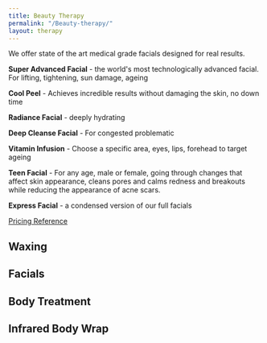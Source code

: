 ```yaml
---
title: Beauty Therapy
permalink: "/Beauty-therapy/"
layout: therapy
---
```


We offer state of the art medical grade facials designed for real results.

**Super Advanced Facial**  - the world's most technologically advanced facial. For lifting, tightening, sun damage, ageing


**Cool Peel** - Achieves incredible results without damaging the skin, no down time


**Radiance Facial** - deeply hydrating


**Deep Cleanse Facial** - For congested problematic


**Vitamin Infusion** - Choose a specific area, eyes, lips, forehead to target ageing


**Teen Facial** - For any age, male or female, going through changes that affect skin appearance,  cleans pores and calms redness and breakouts while reducing the appearance of acne scars.


**Express Facial** - a condensed version of our full facials

<a href="/pricing-reference/">Pricing Reference</a>

<div class='container bg-light my-4 p-4'>
<h2 class='ims-section-title'>Waxing</h2>
<healcode-widget data-type="appointments" data-widget-partner="object" data-widget-id="1f3643648a4" data-widget-version="0"></healcode-widget>
</div>

<div class='container bg-light my-4 p-4'>
<h2 class='ims-section-title'>Facials</h2>
<healcode-widget data-type="appointments" data-widget-partner="object" data-widget-id="1f3643448a4" data-widget-version="0"></healcode-widget>
</div>

<div class='container bg-light my-4 p-4'>
<h2 class='ims-section-title'>Body Treatment</h2>
<healcode-widget data-type="appointments" data-widget-partner="object" data-widget-id="1f3696248a4" data-widget-version="0"></healcode-widget>
</div>

<div class='container bg-light my-4 p-4'>
<h2 class='ims-section-title'>Infrared Body Wrap</h2>
<healcode-widget data-type="appointments" data-widget-partner="object" data-widget-id="1f3788248a4" data-widget-version="0"></healcode-widget>
</div>